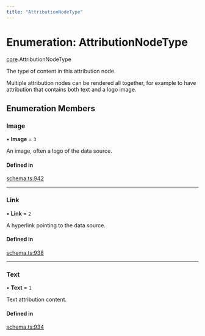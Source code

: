 ```yaml
---
title: "AttributionNodeType"
---
```

# Enumeration: AttributionNodeType

[core](../modules/core.md).AttributionNodeType

The type of content in this attribution node.

Multiple attribution nodes can be rendered all together, for example to have
attribution that contains both text and a logo image.

## Enumeration Members

### Image

• **Image** = ``3``

An image, often a logo of the data source.

#### Defined in

[schema.ts:942](https://github.com/coda/packs-sdk/blob/main/schema.ts#L942)

___

### Link

• **Link** = ``2``

A hyperlink pointing to the data source.

#### Defined in

[schema.ts:938](https://github.com/coda/packs-sdk/blob/main/schema.ts#L938)

___

### Text

• **Text** = ``1``

Text attribution content.

#### Defined in

[schema.ts:934](https://github.com/coda/packs-sdk/blob/main/schema.ts#L934)
